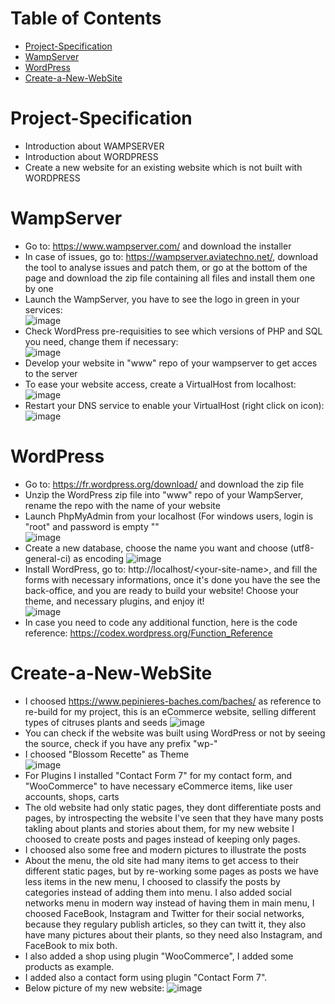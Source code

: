 # Table of Contents 
- [Project-Specification](#Project-Specification) 
- [WampServer](#WampServer) 
- [WordPress](#WordPress) 
- [Create-a-New-WebSite](#Create-a-New-WebSite) 


# Project-Specification
- Introduction about WAMPSERVER
- Introduction about WORDPRESS
- Create a new website for an existing website which is not built with WORDPRESS


# WampServer  
- Go to: https://www.wampserver.com/ and download the installer  
- In case of issues, go to: https://wampserver.aviatechno.net/, download the tool to analyse issues and patch them, or go at the bottom of the page and download the zip file containing all files and install them one by one
- Launch the WampServer, you have to see the logo in green in your services:    
![image](https://user-images.githubusercontent.com/61125395/120862671-a129e180-c589-11eb-9927-b517dd4fab6b.png)
- Check WordPress pre-requisities to see which versions of PHP and SQL you need, change them if necessary:  
![image](https://user-images.githubusercontent.com/61125395/120863034-31682680-c58a-11eb-9d31-b948da326fdf.png)  
- Develop your website in "www" repo of your wampserver to get acces to the server  
- To ease your website access, create a VirtualHost from localhost:  
![image](https://user-images.githubusercontent.com/61125395/120864060-e5b67c80-c58b-11eb-83b5-14e101c1e243.png)  
- Restart your DNS service to enable your VirtualHost (right click on icon):  
![image](https://user-images.githubusercontent.com/61125395/120864238-30d08f80-c58c-11eb-9fad-b58832b274d3.png)  


# WordPress
* Go to: https://fr.wordpress.org/download/ and download the zip file
* Unzip the WordPress zip file into "www" repo of your WampServer, rename the repo with the name of your website  
* Launch PhpMyAdmin from your localhost (For windows users, login is "root" and password is empty ""  
![image](https://user-images.githubusercontent.com/61125395/120865285-07b0fe80-c58e-11eb-86e5-fedfec6ce10a.png)  
* Create a new database, choose the name you want and choose (utf8-general-ci) as encoding
![image](https://user-images.githubusercontent.com/61125395/120865664-c2d99780-c58e-11eb-8a8e-97246c1acd5a.png)  
* Install WordPress, go to: http://localhost/<your-site-name\>, and fill the forms with necessary informations, once it's done you have the see the back-office, and you are ready to build your website! Choose your theme, and necessary plugins, and enjoy it!  
![image](https://user-images.githubusercontent.com/61125395/120866019-6f1b7e00-c58f-11eb-856a-7c1bd6f99ac8.png)
* In case you need to code any additional function, here is the code reference: https://codex.wordpress.org/Function_Reference


# Create-a-New-WebSite 
* I choosed https://www.pepinieres-baches.com/baches/ as reference to re-build for my project, this is an eCommerce website, selling different types of citruses plants and seeds 
![image](https://user-images.githubusercontent.com/61125395/120866588-90309e80-c590-11eb-8d7f-c10df16242e2.png)
* You can check if the website was built using WordPress or not by seeing the source, check if you have any prefix "wp-"
* I choosed "Blossom Recette" as Theme  
![image](https://user-images.githubusercontent.com/61125395/120867266-dd614000-c591-11eb-832e-7a83f84ce029.png)  
* For Plugins I installed "Contact Form 7" for my contact form, and "WooCommerce" to have necessary eCommerce items, like user accounts, shops, carts  
* The old website had only static pages, they dont differentiate posts and pages, by introspecting  the website I've seen that they have many posts takling about plants and stories about them, for my new website I choosed to create posts and pages instead of keeping only pages.  
* I choosed also some free and modern pictures to illustrate the posts  
* About the menu, the old site had many items to get access to their different static pages, but by re-working some pages as posts we have less items in the new menu, I choosed to classify the posts by categories instead of adding them into menu. I also added social networks menu in modern way instead of having them in main menu, I choosed FaceBook, Instagram and Twitter for their social networks, because they regulary publish articles, so they can twitt it, they also have many pictures about their plants, so they need also Instagram, and FaceBook to mix both.
* I also added a shop using plugin "WooCommerce", I added some products as example.  
* I added also a contact form using plugin "Contact Form 7".  
* Below picture of my new website:
![image](https://user-images.githubusercontent.com/61125395/120869173-1d2a2680-c596-11eb-8464-d80df67844e1.png)

